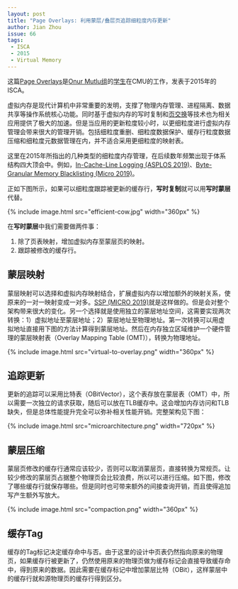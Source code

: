 ```yaml
---
layout: post
title: "Page Overlays: 利用蒙层/叠层页追踪细粒度内存更新"
author: Jian Zhou
issue: 66
tags:
 - ISCA
 - 2015
 - Virtual Memory
---
```


这篇[Page Overlays](https://www.cs.cmu.edu/~gpekhime/Papers/PageOverlays-isca15.pdf)是[Onur Mutlu组](https://people.inf.ethz.ch/omutlu/)的[学生](http://www.cs.cmu.edu/~vseshadr/)在CMU的工作，发表于2015年的ISCA。

虚拟内存是现代计算机中非常重要的发明，支撑了物理内存管理、进程隔离、数据共享等操作系统核心功能。同时基于虚拟内存的写时复制和[页交换](https://docs.oracle.com/javase/tutorial/extra/fullscreen/doublebuf.html)等技术也为相关应用提供了极大的加速。但是当应用的更新粒度较小时，以更细粒度进行虚拟内存管理会带来很大的管理开销。包括细粒度重删、细粒度数据保护、缓存行粒度数据压缩和细粒度元数据管理在内，并不适合采用更细粒度的映射表。

这里在2015年所指出的几种类型的细粒度内存管理，在后续数年频繁出现于体系结构四大顶会中。例如，[In-Cache-Line Logging (ASPLOS 2019)](/2021/11/07/In-Line-Cache.html)、[Byte-Granular Memory Blacklisting (Micro 2019)](http://www.cs.columbia.edu/~simha/preprint_micro19_califorms.pdf)。

正如下图所示，如果可以细粒度跟踪被更新的缓存行，**写时复制**就可以用**写时蒙层**代替。

{% include image.html src="efficient-cow.jpg" width="360px" %}

在**写时蒙层**中我们需要做两件事：

1. 除了页表映射，增加虚拟内存至蒙层页的映射。
2. 跟踪被修改的缓存行。

## 蒙层映射

蒙层映射可以选择和虚拟内存映射结合，扩展虚拟内存以增加额外的映射关系，使原来的一对一映射变成一对多。[SSP (MICRO 2019)](https://cseweb.ucsd.edu/~jzhao/files/ssp-micro2019.pdf)就是这样做的。但是会对整个架构带来很大的变化。另一个选择就是使用独立的蒙层地址空间，这需要实现两次转换：1）虚拟地址至蒙层地址；2）蒙层地址至物理地址。第一次转换可以用虚拟地址直接用下图的方法计算得到蒙层地址。然后在内存独立区域维护一个硬件管理的蒙层映射表（Overlay Mapping Table (OMT)），转换为物理地址。

{% include image.html src="virtual-to-overlay.png" width="360px" %}

## 追踪更新

更新的追踪可以采用比特表（OBitVector），这个表存放在蒙层表（OMT）中，所以需要一次独立的请求获取，随后可以放在TLB缓存中。这会增加内存访问和TLB缺失，但是总体性能提升完全可以弥补相关性能开销。完整架构见下图：

{% include image.html src="microarchitecture.png" width="720px" %}

## 蒙层压缩

蒙层页修改的缓存行通常应该较少，否则可以取消蒙层页，直接转换为常规页。让较少修改的蒙层页占据整个物理页会比较浪费，所以可以进行压缩。如下图，修改了哪些缓存行就保存哪些。但是同时也可带来额外的间接查询开销，而且使得追加写产生额外写放大。

{% include image.html src="compaction.png" width="360px" %}

## 缓存Tag

缓存的Tag标记决定缓存命中与否。由于这里的设计中页表仍然指向原来的物理页，如果缓存行被更新了，仍然使用原来的物理页做为缓存标记会直接导致缓存命中，得到原来的数据。因此需要在缓存标记中增加蒙层比特（OBit），这样蒙层中的缓存行就和源物理页的缓存行得到区分。